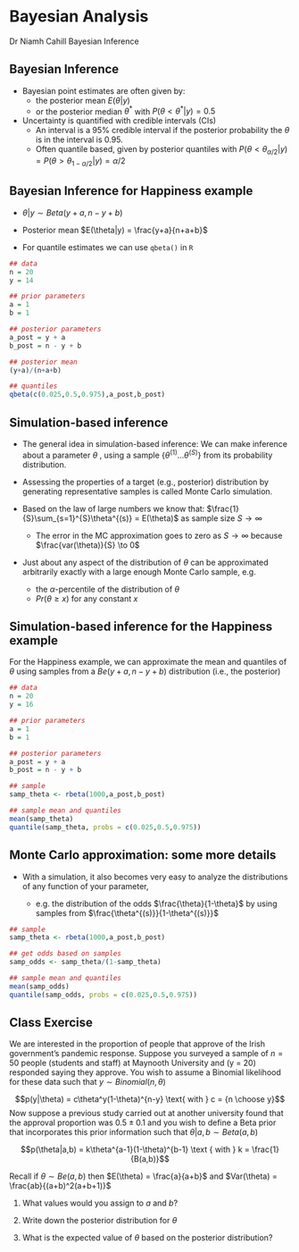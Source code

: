 Bayesian Analysis
================
Dr Niamh Cahill
Bayesian Inference

## Bayesian Inference

-   Bayesian point estimates are often given by:
    -   the posterior mean $E(\theta|y)$
    -   or the posterior median $\theta^*$ with
        $P(\theta < \theta^*|y) = 0.5$
-   Uncertainty is quantified with credible intervals (CIs)
    -   An interval is a 95% credible interval if the posterior
        probability the $\theta$ is in the interval is 0.95.
    -   Often quantile based, given by posterior quantiles with
        $P(\theta < \theta_{\alpha/2}|y) = P(\theta > \theta_{1-\alpha/2}|y) = \alpha/2$

## Bayesian Inference for Happiness example

-   $\theta|y \sim Beta(y+a,n-y+b)$

-   Posterior mean $E(\theta|y) = \frac{y+a}{n+a+b}$

-   For quantile estimates we can use `qbeta()` in `R`

``` r
## data 
n = 20
y = 14

## prior parameters
a = 1
b = 1

## posterior parameters
a_post = y + a
b_post = n - y + b

## posterior mean
(y+a)/(n+a+b)

## quantiles
qbeta(c(0.025,0.5,0.975),a_post,b_post)
```

## Simulation-based inference

-   The general idea in simulation-based inference: We can make
    inference about a parameter $\theta$ , using a sample
    $\{\theta^{(1)}\ldots\theta^{(S)}\}$ from its probability
    distribution.

-   Assessing the properties of a target (e.g., posterior) distribution
    by generating representative samples is called Monte Carlo
    simulation.

-   Based on the law of large numbers we know that:
    $\frac{1}{S}\sum_{s=1}^{S}\theta^{(s)} = E(\theta)$ as sample size
    $S \to \infty$

    -   The error in the MC approximation goes to zero as $S \to \infty$
        because $\frac{var(\theta)}{S} \to 0$

-   Just about any aspect of the distribution of $\theta$ can be
    approximated arbitrarily exactly with a large enough Monte Carlo
    sample, e.g.

    -   the $\alpha$-percentile of the distribution of $\theta$
    -   $Pr(\theta \geq x)$ for any constant $x$

## Simulation-based inference for the Happiness example

For the Happiness example, we can approximate the mean and quantiles of
$\theta$ using samples from a $Be(y+a,n-y+b)$ distribution (i.e., the
posterior)

``` r
## data 
n = 20
y = 16

## prior parameters
a = 1
b = 1

## posterior parameters
a_post = y + a
b_post = n - y + b

## sample 
samp_theta <- rbeta(1000,a_post,b_post)

## sample mean and quantiles
mean(samp_theta)
quantile(samp_theta, probs = c(0.025,0.5,0.975))
```

## Monte Carlo approximation: some more details

-   With a simulation, it also becomes very easy to analyze the
    distributions of any function of your parameter,

    -   e.g. the distribution of the odds $\frac{\theta}{1-\theta}$ by
        using samples from $\frac{\theta^{(s)}}{1-\theta^{(s)}}$

``` r
## sample 
samp_theta <- rbeta(1000,a_post,b_post)

## get odds based on samples
samp_odds <- samp_theta/(1-samp_theta)

## sample mean and quantiles
mean(samp_odds)
quantile(samp_odds, probs = c(0.025,0.5,0.975))
```

## Class Exercise

We are interested in the proportion of people that approve of the Irish
government’s pandemic response. Suppose you surveyed a sample of
$n = 50$ people (students and staff) at Maynooth University and (y = 20)
responded saying they approve. You wish to assume a Binomial likelihood
for these data such that $y \sim Binomial(n, \theta)$

$$p(y|\theta) = c\theta^y(1-\theta)^{n-y} \text{ with } c = {n \choose y}$$
Now suppose a previous study carried out at another university found
that the approval proportion was $0.5 \pm 0.1$ and you wish to define a
Beta prior that incorporates this prior information such that
$\theta|a,b \sim Beta(a,b)$

$$p(\theta|a,b) = k\theta^{a-1}(1-\theta)^{b-1} \text { with } k =  \frac{1}{B(a,b)}$$

Recall if $\theta \sim Be(a,b)$ then $E(\theta) = \frac{a}{a+b}$ and
$Var(\theta) = \frac{ab}{(a+b)^2(a+b+1)}$

1.  What values would you assign to $a$ and $b$?

2.  Write down the posterior distribution for $\theta$

3.  What is the expected value of $\theta$ based on the posterior
    distribution?
